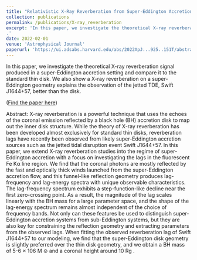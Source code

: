 ```yaml
---
title: "Relativistic X-Ray Reverberation from Super-Eddington Accretion Flow"
collection: publications
permalink: /publications/X-ray_reverberation
excerpt: 'In this paper, we investigate the theoretical X-ray reverberation signal produced in a super-Eddington accretion setting and compare it to the standard thin disk. We also show a X-ray reverberation on a super-Eddington geometry explains the observation of the jetted TDE, Swift J1644+57, better than the disk.
.'
date: 2022-02-01
venue: 'Astrophysical Journal'
paperurl: 'https://ui.adsabs.harvard.edu/abs/2022ApJ...925..151T/abstract'
---
```

In this paper, we investigate the theoretical X-ray reverberation signal produced in a super-Eddington accretion setting and compare it to the standard thin disk. We also show a X-ray reverberation on a super-Eddington geometry explains the observation of the jetted TDE, Swift J1644+57, better than the disk.

(<a href="https://ui.adsabs.harvard.edu/abs/2022ApJ...925..151T/abstract" target="_blank">Find the paper here</a>)


Abstract: X-ray reverberation is a powerful technique that uses the echoes of the coronal emission reflected by a black hole (BH) accretion disk to map out the inner disk structure. While the theory of X-ray reverberation has been developed almost exclusively for standard thin disks, reverberation lags have recently been observed from likely super-Eddington accretion sources such as the jetted tidal disruption event Swift J1644+57. In this paper, we extend X-ray reverberation studies into the regime of super-Eddington accretion with a focus on investigating the lags in the fluorescent Fe Kα line region. We find that the coronal photons are mostly reflected by the fast and optically thick winds launched from the super-Eddington accretion flow, and this funnel-like reflection geometry produces lag-frequency and lag-energy spectra with unique observable characteristics. The lag-frequency spectrum exhibits a step-function-like decline near the first zero-crossing point. As a result, the magnitude of the lag scales linearly with the BH mass for a large parameter space, and the shape of the lag-energy spectrum remains almost independent of the choice of frequency bands. Not only can these features be used to distinguish super-Eddington accretion systems from sub-Eddington systems, but they are also key for constraining the reflection geometry and extracting parameters from the observed lags. When fitting the observed reverberation lag of Swift J1644+57 to our modeling, we find that the super-Eddington disk geometry is slightly preferred over the thin disk geometry, and we obtain a BH mass of 5-6 × 106 M ⊙ and a coronal height around 10 Rg .